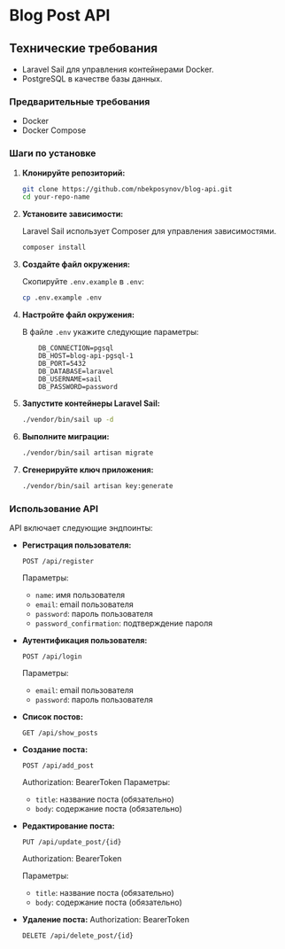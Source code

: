 # Blog Post API

## Технические требования

- Laravel Sail для управления контейнерами Docker.
- PostgreSQL в качестве базы данных.

### Предварительные требования

- Docker
- Docker Compose

### Шаги по установке

1. **Клонируйте репозиторий:**

    ```sh
    git clone https://github.com/nbekposynov/blog-api.git
    cd your-repo-name
    ```

2. **Установите зависимости:**

    Laravel Sail использует Composer для управления зависимостями. 

    ```sh
    composer install
    ```

3. **Создайте файл окружения:**

    Скопируйте `.env.example` в `.env`:

    ```sh
    cp .env.example .env
    ```

4. **Настройте файл окружения:**

    В файле `.env` укажите следующие параметры:

    ```env
        DB_CONNECTION=pgsql
        DB_HOST=blog-api-pgsql-1
        DB_PORT=5432
        DB_DATABASE=laravel
        DB_USERNAME=sail
        DB_PASSWORD=password
    ```

5. **Запустите контейнеры Laravel Sail:**

    ```sh
    ./vendor/bin/sail up -d
    ```

6. **Выполните миграции:**

    ```sh
    ./vendor/bin/sail artisan migrate
    ```

7. **Сгенерируйте ключ приложения:**

    ```sh
    ./vendor/bin/sail artisan key:generate
    ```

### Использование API

API включает следующие эндпоинты:

- **Регистрация пользователя:**

    ```http
    POST /api/register
    ```

    Параметры:
    - `name`: имя пользователя
    - `email`: email пользователя
    - `password`: пароль пользователя
    - `password_confirmation`: подтверждение пароля

- **Аутентификация пользователя:**

    ```http
    POST /api/login
    ```
    Параметры:
    - `email`: email пользователя
    - `password`: пароль пользователя

- **Список постов:**

    ```http
    GET /api/show_posts
    ```

- **Создание поста:**

    ```http
    POST /api/add_post
    ```
    Authorization: BearerToken
    Параметры:
    - `title`: название поста (обязательно)
    - `body`: содержание поста (обязательно)
      

- **Редактирование поста:**

    ```http
    PUT /api/update_post/{id}
    ```
    Authorization: BearerToken

    Параметры:
    - `title`: название поста (обязательно)
    - `body`: содержание поста (обязательно)

- **Удаление поста:**
    Authorization: BearerToken
    ```http
    DELETE /api/delete_post/{id}
    ```
